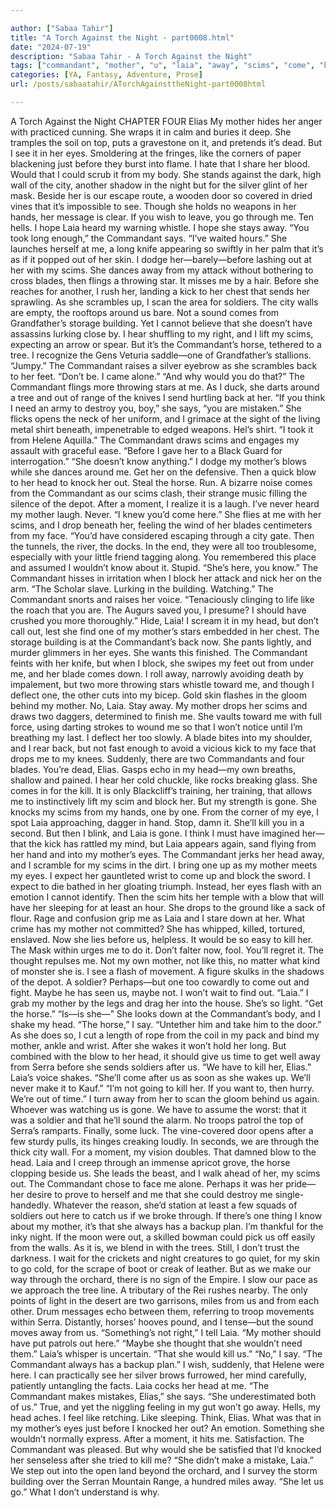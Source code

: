```yaml
---

author: ["Sabaa Tahir"]
title: "A Torch Against the Night - part0008.html"
date: "2024-07-19"
description: "Sabaa Tahir - A Torch Against the Night"
tags: ["commandant", "mother", "u", "laia", "away", "scims", "come", "head", "eye", "like", "one", "kill", "would", "say", "blade", "soldier", "horse", "blow", "night", "elia", "see", "wall", "city", "hand", "go"]
categories: [YA, Fantasy, Adventure, Prose]
url: /posts/sabaatahir/ATorchAgainsttheNight-part0008html

---
```



A Torch Against the Night
CHAPTER FOUR
Elias
My mother hides her anger with practiced cunning. She wraps it in calm and buries it deep. She tramples the soil on top, puts a gravestone on it, and pretends it’s dead.
But I see it in her eyes. Smoldering at the fringes, like the corners of paper blackening just before they burst into flame.
I hate that I share her blood. Would that I could scrub it from my body. 
She stands against the dark, high wall of the city, another shadow in the night but for the silver glint of her mask. Beside her is our escape route, a wooden door so covered in dried vines that it’s impossible to see. Though she holds no weapons in her hands, her message is clear. If you wish to leave, you go through me.
Ten hells. I hope Laia heard my warning whistle. I hope she stays away.
“You took long enough,” the Commandant says. “I’ve waited hours.”
She launches herself at me, a long knife appearing so swiftly in her palm that it’s as if it popped out of her skin. I dodge her—barely—before lashing out at her with my scims. She dances away from my attack without bothering to cross blades, then flings a throwing star. It misses me by a hair. Before she reaches for another, I rush her, landing a kick to her chest that sends her sprawling.
As she scrambles up, I scan the area for soldiers. The city walls are empty, the rooftops around us bare. Not a sound comes from Grandfather’s storage building. Yet I cannot believe that she doesn’t have assassins lurking close by.
I hear shuffling to my right, and I lift my scims, expecting an arrow or spear. But it’s the Commandant’s horse, tethered to a tree. I recognize the Gens Veturia saddle—one of Grandfather’s stallions.
“Jumpy.” The Commandant raises a silver eyebrow as she scrambles back to her feet. “Don’t be. I came alone.”
“And why would you do that?”
The Commandant flings more throwing stars at me. As I duck, she darts around a tree and out of range of the knives I send hurtling back at her.
“If you think I need an army to destroy you, boy,” she says, “you are mistaken.”
She flicks opens the neck of her uniform, and I grimace at the sight of the living metal shirt beneath, impenetrable to edged weapons.
Hel’s shirt.
“I took it from Helene Aquilla.” The Commandant draws scims and engages my assault with graceful ease. “Before I gave her to a Black Guard for interrogation.”
“She doesn’t know anything.” I dodge my mother’s blows while she dances around me. Get her on the defensive. Then a quick blow to her head to knock her out. Steal the horse. Run.
A bizarre noise comes from the Commandant as our scims clash, their strange music filling the silence of the depot. After a moment, I realize it is a laugh.
I’ve never heard my mother laugh. Never.
“I knew you’d come here.” She flies at me with her scims, and I drop beneath her, feeling the wind of her blades centimeters from my face. “You’d have considered escaping through a city gate. Then the tunnels, the river, the docks. In the end, they were all too troublesome, especially with your little friend tagging along. You remembered this place and assumed I wouldn’t know about it. Stupid.
“She’s here, you know.” The Commandant hisses in irritation when I block her attack and nick her on the arm. “The Scholar slave. Lurking in the building. Watching.” The Commandant snorts and raises her voice. “Tenaciously clinging to life like the roach that you are. The Augurs saved you, I presume? I should have crushed you more thoroughly.”
Hide, Laia! I scream it in my head, but don’t call out, lest she find one of my mother’s stars embedded in her chest.
The storage building is at the Commandant’s back now. She pants lightly, and murder glimmers in her eyes. She wants this finished.
The Commandant feints with her knife, but when I block, she swipes my feet out from under me, and her blade comes down. I roll away, narrowly avoiding death by impalement, but two more throwing stars whistle toward me, and though I deflect one, the other cuts into my bicep.
Gold skin flashes in the gloom behind my mother. No, Laia. Stay away.
My mother drops her scims and draws two daggers, determined to finish me. She vaults toward me with full force, using darting strokes to wound me so that I won’t notice until I’m breathing my last.
I deflect her too slowly. A blade bites into my shoulder, and I rear back, but not fast enough to avoid a vicious kick to my face that drops me to my knees. Suddenly, there are two Commandants and four blades. You’re dead, Elias. Gasps echo in my head—my own breaths, shallow and pained. I hear her cold chuckle, like rocks breaking glass. She comes in for the kill. It is only Blackcliff’s training, her training, that allows me to instinctively lift my scim and block her. But my strength is gone. She knocks my scims from my hands, one by one.
From the corner of my eye, I spot Laia approaching, dagger in hand. Stop, damn it. She’ll kill you in a second.
But then I blink, and Laia is gone. I think I must have imagined her—that the kick has rattled my mind, but Laia appears again, sand flying from her hand and into my mother’s eyes. The Commandant jerks her head away, and I scramble for my scims in the dirt. I bring one up as my mother meets my eyes.
I expect her gauntleted wrist to come up and block the sword. I expect to die bathed in her gloating triumph.
Instead, her eyes flash with an emotion I cannot identify.
Then the scim hits her temple with a blow that will have her sleeping for at least an hour. She drops to the ground like a sack of flour.
Rage and confusion grip me as Laia and I stare down at her. What crime has my mother not committed? She has whipped, killed, tortured, enslaved. Now she lies before us, helpless. It would be so easy to kill her. The Mask within urges me to do it. Don’t falter now, fool. You’ll regret it.
The thought repulses me. Not my own mother, not like this, no matter what kind of monster she is.
I see a flash of movement. A figure skulks in the shadows of the depot. A soldier? Perhaps—but one too cowardly to come out and fight. Maybe he has seen us, maybe not. I won’t wait to find out.
“Laia.” I grab my mother by the legs and drag her into the house. She’s so light. “Get the horse.”
“Is—is she—” She looks down at the Commandant’s body, and I shake my head.
“The horse,” I say. “Untether him and take him to the door.” As she does so, I cut a length of rope from the coil in my pack and bind my mother, ankle and wrist. After she wakes it won’t hold her long. But combined with the blow to her head, it should give us time to get well away from Serra before she sends soldiers after us.
“We have to kill her, Elias.” Laia’s voice shakes. “She’ll come after us as soon as she wakes up. We’ll never make it to Kauf.”
“I’m not going to kill her. If you want to, then hurry. We’re out of time.”
I turn away from her to scan the gloom behind us again. Whoever was watching us is gone. We have to assume the worst: that it was a soldier and that he’ll sound the alarm.
No troops patrol the top of Serra’s ramparts. Finally, some luck. The vine-covered door opens after a few sturdy pulls, its hinges creaking loudly. In seconds, we are through the thick city wall. For a moment, my vision doubles. That damned blow to the head.
Laia and I creep through an immense apricot grove, the horse clopping beside us. She leads the beast, and I walk ahead of her, my scims out.
The Commandant chose to face me alone. Perhaps it was her pride—her desire to prove to herself and me that she could destroy me single-handedly. Whatever the reason, she’d station at least a few squads of soldiers out here to catch us if we broke through. If there’s one thing I know about my mother, it’s that she always has a backup plan.
I’m thankful for the inky night. If the moon were out, a skilled bowman could pick us off easily from the walls. As it is, we blend in with the trees. Still, I don’t trust the darkness. I wait for the crickets and night creatures to go quiet, for my skin to go cold, for the scrape of boot or creak of leather.
But as we make our way through the orchard, there is no sign of the Empire.
I slow our pace as we approach the tree line. A tributary of the Rei rushes nearby. The only points of light in the desert are two garrisons, miles from us and from each other. Drum messages echo between them, referring to troop movements within Serra. Distantly, horses’ hooves pound, and I tense—but the sound moves away from us.
“Something’s not right,” I tell Laia. “My mother should have put patrols out here.”
“Maybe she thought that she wouldn’t need them.” Laia’s whisper is uncertain. “That she would kill us.”
“No,” I say. “The Commandant always has a backup plan.” I wish, suddenly, that Helene were here. I can practically see her silver brows furrowed, her mind carefully, patiently untangling the facts.
Laia cocks her head at me. “The Commandant makes mistakes, Elias,” she says. “She underestimated both of us.”
True, and yet the niggling feeling in my gut won’t go away. Hells, my head aches. I feel like retching. Like sleeping. Think, Elias. What was that in my mother’s eyes just before I knocked her out? An emotion. Something she wouldn’t normally express.
After a moment, it hits me. Satisfaction. The Commandant was pleased.
But why would she be satisfied that I’d knocked her senseless after she tried to kill me?
“She didn’t make a mistake, Laia.” We step out into the open land beyond the orchard, and I survey the storm building over the Serran Mountain Range, a hundred miles away. “She let us go.”
What I don’t understand is why.
